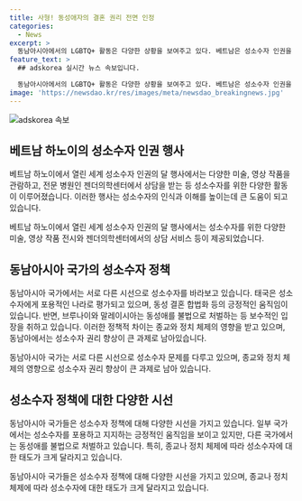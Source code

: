 ```yaml
---
title: 사형! 동성애자의 결혼 권리 전면 인정
categories:
  - News
excerpt: >
  동남아시아에서의 LGBTQ+ 활동은 다양한 상황을 보여주고 있다. 베트남은 성소수자 인권을 존중하는 경향을 보이며, 특히 성적 정체성 관련 상담과 관련된 서비스를 제공하는 젠더의학센터가 관심을 끌었다. 한편, 태국은 동성 결혼 합법화와 관련된 법안이 상원을 통과하며 LGBTQ+ 인권을 높이는 노력을 보이고 있다. 그러나 브루나이, 말레이시아와 같은 다른 국가들은 성소수자에 대한 제재가 여전히 엄격하며, 종교와 정치적인 이유로 성소수자 권리 향상이 큰 과제로 남아있다.
feature_text: >
  ## adskorea 실시간 뉴스 속보입니다.

  동남아시아에서의 LGBTQ+ 활동은 다양한 상황을 보여주고 있다. 베트남은 성소수자 인권을 존중하는 경향을 보이며, 특히 성적 정체성 관련 상담과 관련된 서비스를 제공하는 젠더의학센터가 관심을 끌었다. 한편, 태국은 동성 결혼 합법화와 관련된 법안이 상원을 통과하며 LGBTQ+ 인권을 높이는 노력을 보이고 있다. 그러나 브루나이, 말레이시아와 같은 다른 국가들은 성소수자에 대한 제재가 여전히 엄격하며, 종교와 정치적인 이유로 성소수자 권리 향상이 큰 과제로 남아있다.
image: 'https://newsdao.kr/res/images/meta/newsdao_breakingnews.jpg'
---
```


<p><img src="https://newsdao.kr/res/images/meta/newsdao_breakingnews.jpg" alt="adskorea 속보" /></p>

<h2 data-ke-size="size26">베트남 하노이의 성소수자 인권 행사</h2>

<p>베트남 하노이에서 열린 세계 성소수자 인권의 달 행사에서는 다양한 미술, 영상 작품을 관람하고, 전문 병원인 젠더의학센터에서 상담을 받는 등 성소수자를 위한 다양한 활동이 이루어졌습니다. 이러한 행사는 성소수자의 인식과 이해를 높이는데 큰 도움이 되고 있습니다. </p>

<p data-ke-size="size16">베트남 하노이에서 열린 세계 성소수자 인권의 달 행사에서는 성소수자를 위한 다양한 미술, 영상 작품 전시와 젠더의학센터에서의 상담 서비스 등이 제공되었습니다.</p>

<h2 data-ke-size="size26">동남아시아 국가의 성소수자 정책</h2>

<p>동남아시아 국가에서는 서로 다른 시선으로 성소수자를 바라보고 있습니다. 태국은 성소수자에게 포용적인 나라로 평가되고 있으며, 동성 결혼 합법화 등의 긍정적인 움직임이 있습니다. 반면, 브루나이와 말레이시아는 동성애를 불법으로 처벌하는 등 보수적인 입장을 취하고 있습니다. 이러한 정책적 차이는 종교와 정치 체제의 영향을 받고 있으며, 동남아에서는 성소수자 권리 향상이 큰 과제로 남아있습니다.</p>

<p data-ke-size="size16">동남아시아 국가는 서로 다른 시선으로 성소수자 문제를 다루고 있으며, 종교와 정치 체제의 영향으로 성소수자 권리 향상이 큰 과제로 남아 있습니다.</p>

<h2 data-ke-size="size26">성소수자 정책에 대한 다양한 시선</h2>

<p>동남아시아 국가들은 성소수자 정책에 대해 다양한 시선을 가지고 있습니다. 일부 국가에서는 성소수자를 포용하고 지지하는 긍정적인 움직임을 보이고 있지만, 다른 국가에서는 동성애를 불법으로 처벌하고 있습니다. 특히, 종교나 정치 체제에 따라 성소수자에 대한 태도가 크게 달라지고 있습니다.</p>

<p data-ke-size="size16">동남아시아 국가들은 성소수자 정책에 대해 다양한 시선을 가지고 있으며, 종교나 정치 체제에 따라 성소수자에 대한 태도가 크게 달라지고 있습니다.</p>

